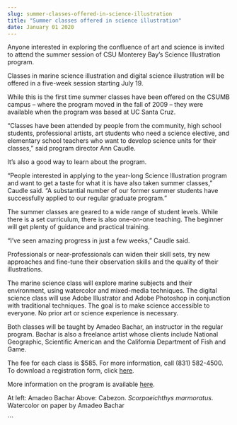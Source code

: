 ```yaml
---
slug: summer-classes-offered-in-science-illustration
title: "Summer classes offered in science illustration"
date: January 01 2020
---
```


 
<p>
  Anyone interested in exploring the confluence of art and science is invited to
  attend the summer session of CSU Monterey Bay’s Science Illustration program.
</p>
<p>
  Classes in marine science illustration and digital science illustration will
  be offered in a five-week session starting July 19.
</p>
<p>
  While this is the first time summer classes have been offered on the CSUMB
  campus – where the program moved in the fall of 2009 – they were available
  when the program was based at UC Santa Cruz.
</p>
<p>
  “Classes have been attended by people from the community, high school
  students, professional artists, art students who need a science elective, and
  elementary school teachers who want to develop science units for their
  classes,” said program director Ann Caudle.
</p>
<p>It’s also a good way to learn about the program.</p>
<p>
  “People interested in applying to the year-long Science Illustration program
  and want to get a taste for what it is have also taken summer classes,” Caudle
  said. “A substantial number of our former summer students have successfully
  applied to our regular graduate program.”
</p>
<p>
  The summer classes are geared to a wide range of student levels. While there
  is a set curriculum, there is also one-on-one teaching. The beginner will get
  plenty of guidance and practical training.
</p>
<p>“I’ve seen amazing progress in just a few weeks,” Caudle said.</p>
<p>
  Professionals or near-professionals can widen their skill sets, try new
  approaches and fine-tune their observation skills and the quality of their
  illustrations.
</p>
<p>
  The marine science class will explore marine subjects and their environment,
  using watercolor and mixed-media techniques. The digital science class will
  use Adobe Illustrator and Adobe Photoshop in conjunction with traditional
  techniques. The goal is to make science accessible to everyone. No prior art
  or science experience is necessary.
</p>
<p>
  Both classes will be taught by Amadeo Bachar, an instructor in the regular
  program. Bachar is also a freelance artist whose clients include National
  Geographic, Scientific American and the California Department of Fish and
  Game.
</p>
<p>
  The fee for each class is $585. For more information, call (831) 582-4500. To
  download a registration form, click
  <a href="https://extended.csumb.edu/summer-2011.htm">here</a>.
</p>
<p>
  More information on the program is available
  <a href="https://scienceillustration.org">here</a>.
</p>
<p>
  At left: Amadeo Bachar Above: Cabezon. <em>Scorpaeichthys marmoratus</em>.
  Watercolor on paper by Amadeo Bachar
</p>
<p></p>
```
